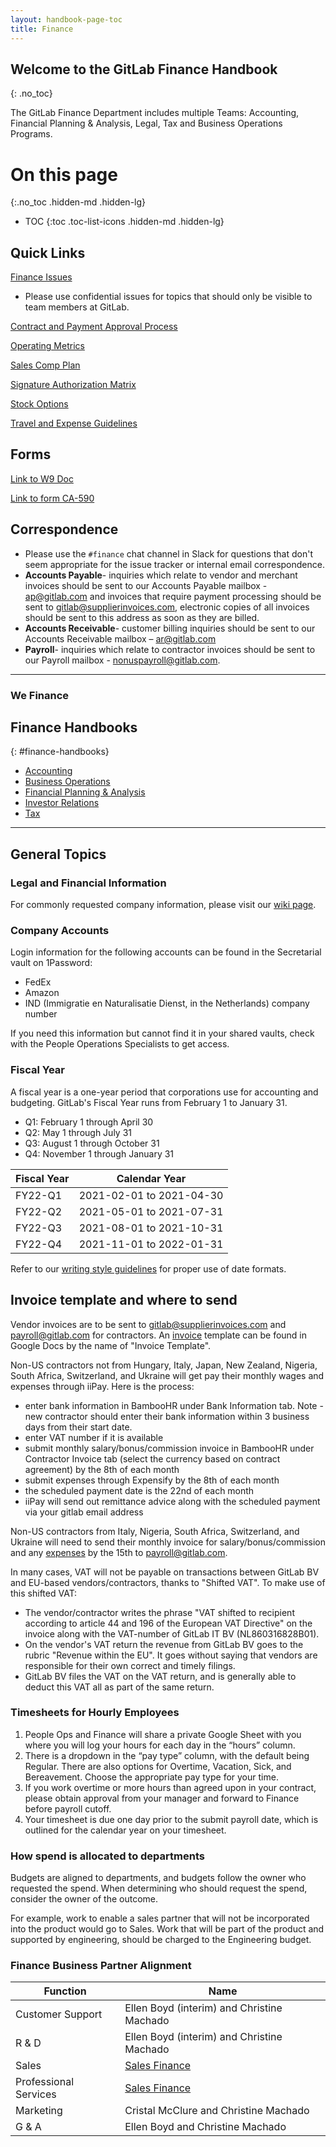 ```yaml
---
layout: handbook-page-toc
title: Finance
---
```


## Welcome to the GitLab Finance Handbook
{: .no_toc}

The GitLab Finance Department includes multiple Teams: Accounting, Financial Planning & Analysis, Legal, Tax and Business Operations Programs.

# On this page
{:.no_toc .hidden-md .hidden-lg}

- TOC
{:toc .toc-list-icons .hidden-md .hidden-lg}

## <i aria-hidden="true" class="fab fa-gitlab fa-fw icon-color font-awesome"></i>Quick Links

[Finance Issues](https://gitlab.com/gitlab-com/finance/issues)

- Please use confidential issues for topics that should only be visible to team members at GitLab.

[Contract and Payment Approval Process](/handbook/finance/procure-to-pay)

[Operating Metrics](/handbook/finance/operating-metrics/)

[Sales Comp Plan](/handbook/finance/sales-comp-plan/)

[Signature Authorization Matrix](/handbook/finance/authorization-matrix)

[Stock Options](/handbook/stock-options/)

[Travel and Expense Guidelines](/handbook/finance/accounting/#travel-and-expense-guidelines)

## Forms

[Link to W9 Doc](https://drive.google.com/a/gitlab.com/file/d/1rYXpKfCTKES1iLif8gjQ_ApwXqA611ic/view?usp=sharing)

[Link to form CA-590](https://drive.google.com/a/gitlab.com/file/d/0BzE3Rq8kSQ6Tcmp3a19xcFBZOWs/view?usp=sharing)

## Correspondence

- Please use the `#finance` chat channel in Slack for questions that don't seem appropriate for the issue tracker or internal email correspondence.
- **Accounts Payable**- inquiries which relate to vendor and merchant invoices should be sent to our Accounts Payable mailbox - ap@gitlab.com and invoices that require payment processing should be sent to gitlab@supplierinvoices.com, electronic copies of all invoices should be sent to this address as soon as they are billed.
- **Accounts Receivable**- customer billing inquiries should be sent to our Accounts Receivable mailbox – ar@gitlab.com
- **Payroll**- inquiries which relate to contractor invoices should be sent to our Payroll mailbox - nonuspayroll@gitlab.com.

- - -

<div class="alert alert-purple center"><h3 class="purple"><strong>We <i class="fas fa-heart orange font-awesome" aria-hidden="true"></i> Finance</strong></h3></div>

## <i aria-hidden="true" class="fas fa-book fa-fw icon-color font-awesome"></i>Finance Handbooks
{: #finance-handbooks}

- [Accounting](/handbook/finance/accounting/)
- [Business Operations](/handbook/business-ops/)
- [Financial Planning & Analysis](/handbook/finance/financial-planning-and-analysis/)
- [Investor Relations](/handbook/finance/investor-relations/)
- [Tax](/handbook/tax/)

- - -

## General Topics

### Legal and Financial Information

For commonly requested company information, please visit our [wiki page](https://gitlab.com/gitlab-com/finance/wikis/company-information).

### Company Accounts

<a name="company-accounts"></a>

Login information for the following accounts can be found in the Secretarial vault
on 1Password:

- FedEx
- Amazon
- IND (Immigratie en Naturalisatie Dienst, in the Netherlands) company number

If you need this information but cannot find it in your shared vaults, check with the People Operations Specialists to get access.

### Fiscal Year

<a name="fiscal-year"></a>

A fiscal year is a one-year period that corporations use for accounting and budgeting.
GitLab's Fiscal Year runs from February 1 to January 31.

- Q1: February 1 through April 30
- Q2: May 1 through July 31
- Q3: August 1 through October 31
- Q4: November 1 through January 31

| Fiscal Year | Calendar Year |
| ----------- | ------------- |
| FY22-Q1 | 2021-02-01 to 2021-04-30 |
| FY22-Q2 | 2021-05-01 to 2021-07-31 |
| FY22-Q3 | 2021-08-01 to 2021-10-31 |
| FY22-Q4 | 2021-11-01 to 2022-01-31 |

Refer to our [writing style guidelines](/handbook/communication/#writing-style-guidelines) for proper use of date formats.

## Invoice template and where to send

<a name="invoices"></a>

Vendor invoices are to be sent to gitlab@supplierinvoices.com and payroll@gitlab.com for contractors. An [invoice](https://docs.google.com/spreadsheets/d/1sRA2uCpFblOleyVIslqM4YwbW27GkU5DTgwMLhgR_Iw/edit?usp=sharing)
template can be found in Google Docs by the name of "Invoice Template".

Non-US contractors not from Hungary, Italy, Japan, New Zealand, Nigeria, South Africa, Switzerland, and Ukraine will get pay their monthly wages and expenses through iiPay. Here is the process:

- enter bank information in BambooHR under Bank Information tab. Note - new contractor should enter their bank information within 3 business days from their start date.
- enter VAT number if it is available
- submit monthly salary/bonus/commission invoice in BambooHR under Contractor Invoice tab (select the currency based on contract agreement) by the 8th of each month
- submit expenses through Expensify by the 8th of each month
- the scheduled payment date is the 22nd of each month
- iiPay will send out remittance advice along with the scheduled payment via your gitlab email address

Non-US contractors from Italy, Nigeria, South Africa, Switzerland, and Ukraine will need to send their monthly invoice for salary/bonus/commission and any [expenses](/handbook/spending-company-money/) by the 15th to payroll@gitlab.com.

In many cases, VAT will not be payable on transactions between GitLab BV and EU-based
vendors/contractors, thanks to "Shifted VAT". To make use of this shifted VAT:

- The vendor/contractor writes the phrase "VAT shifted to recipient according to
article 44 and 196 of the European VAT Directive" on the invoice along with the
VAT-number of GitLab IT BV (NL860316828B01).
- On the vendor's VAT return the revenue from GitLab BV goes to the rubric "Revenue within the EU". It goes without saying that vendors are responsible for their own correct and timely filings.
- GitLab BV files the VAT on the VAT return, and is generally able to deduct this VAT all as part of the same return.

### Timesheets for Hourly Employees

1. People Ops and Finance will share a private Google Sheet with you where you will log your hours for each day in the “hours” column.
1. There is a dropdown in the “pay type” column, with the default being Regular. There are also options for Overtime, Vacation, Sick, and Bereavement. Choose the appropriate pay type for your time.
1. If you work overtime or more hours than agreed upon in your contract, please obtain approval from your manager and forward to Finance before payroll cutoff.
1. Your timesheet is due one day prior to the submit payroll date, which is outlined for the calendar year on your timesheet.

### How spend is allocated to departments

Budgets are aligned to departments, and budgets follow the owner who requested the spend. When determining who should request the spend, consider the owner of the outcome.

For example, work to enable a sales partner that will not be incorporated into the product would go to Sales. Work that will be part of the product and supported by engineering, should be charged to the Engineering budget.

### Finance Business Partner Alignment

| Function | Name |
| -------- | ---- |
| Customer Support | Ellen Boyd (interim) and Christine Machado |
| R & D | Ellen Boyd (interim) and Christine Machado |
| Sales | [Sales Finance](/handbook/finance/financial-planning-and-analysis/Sales-Finance/) |
| Professional Services | [Sales Finance](/handbook/finance/financial-planning-and-analysis/Sales-Finance/) |
| Marketing | Cristal McClure and Christine Machado |
| G & A | Ellen Boyd and Christine Machado |
